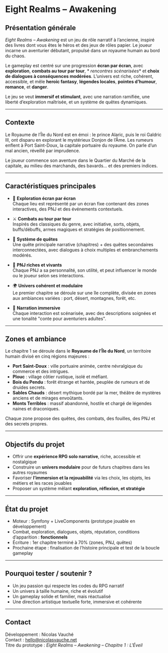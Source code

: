 # Eight Realms – Awakening

## Présentation générale

*Eight Realms – Awakening* est un jeu de rôle narratif à l’ancienne, inspiré des livres dont vous êtes le héros et des
jeux de rôles papier. Le joueur incarne un aventurier débutant, propulsé dans un royaume humain au bord du chaos.

Le gameplay est centré sur une progression **écran par écran**, avec **exploration**, **combats au tour par tour**, *
*rencontres scénarisées** et **choix de dialogues à conséquences modérées**. L’univers est riche, cohérent, accessible,
et mêle **heroic fantasy**, **légendes locales**, **pointes d’humour**, **romance**, et **danger**.

Le jeu se veut **immersif et stimulant**, avec une narration ramifiée, une liberté d’exploration maîtrisée, et un
système de quêtes dynamiques.

---

## Contexte

Le Royaume de l’Île du Nord est en émoi : le prince Alaric, puis le roi Galdric III, ont disparu en explorant le
mystérieux Donjon de l’Âme. Les rumeurs enflent à Port Saint-Doux, la capitale portuaire du royaume. On parle d’un mal
ancien, réveillé par imprudence.

Le joueur commence son aventure dans le Quartier du Marché de la capitale, au milieu des marchands, des bavards… et des
premiers indices.

---

## Caractéristiques principales

- 🧭 **Exploration écran par écran**  
  Chaque lieu est représenté par un écran fixe contenant des zones interactives, des PNJ et des événements contextuels.

- ⚔️ **Combats au tour par tour**  
  Inspirés des classiques du genre, avec initiative, sorts, objets, buffs/débuffs, armes magiques et stratégies de
  positionnement.

- 📜 **Système de quêtes**  
  Une quête principale narrative (chapitres) + des quêtes secondaires interconnectées, avec dialogues à choix multiples
  et embranchements modérés.

- 🧙 **PNJ riches et vivants**  
  Chaque PNJ a sa personnalité, son utilité, et peut influencer le monde ou le joueur selon ses interactions.

- 🌍 **Univers cohérent et modulaire**  
  Le premier chapitre se déroule sur une île complète, divisée en zones aux ambiances variées : port, désert, montagnes,
  forêt, etc.

- 💬 **Narration immersive**  
  Chaque interaction est scénarisée, avec des descriptions soignées et une tonalité "conte pour aventuriers adultes".

---

## Zones et ambiance

Le chapitre 1 se déroule dans le **Royaume de l’Île du Nord**, un territoire humain divisé en cinq régions majeures :

- **Port Saint-Doux** : ville portuaire animée, centre névralgique du commerce et des intrigues.
- **Plouc** : village côtier rustique, isolé et méfiant.
- **Bois du Pendu** : forêt étrange et hantée, peuplée de rumeurs et de druides secrets.
- **Sables Chauds** : désert mythique bordé par la mer, théâtre de mystères anciens et de mirages envoûtants.
- **Monts Terribles** : massif abandonné, hostile et chargé de légendes naines et draconiques.

Chaque zone propose des quêtes, des combats, des fouilles, des PNJ et des secrets propres.

---

## Objectifs du projet

- Offrir une **expérience RPG solo narrative**, riche, accessible et nostalgique
- Construire un **univers modulaire** pour de futurs chapitres dans les autres royaumes
- Favoriser **l’immersion et la rejouabilité** via les choix, les objets, les métiers et les races jouables
- Proposer un système mêlant **exploration, réflexion, et stratégie**

---

## État du projet

- Moteur : Symfony + LiveComponents (prototype jouable en développement)
- Combat, exploration, dialogues, objets, réputation, conditions d’apparition : **fonctionnels**
- Écriture : 1er chapitre terminé à 70% (zones, PNJ, quêtes)
- Prochaine étape : finalisation de l’histoire principale et test de la boucle gameplay

---

## Pourquoi tester / soutenir ?

- Un jeu passion qui respecte les codes du RPG narratif
- Un univers à taille humaine, riche et évolutif
- Un gameplay solide et familier, mais réactualisé
- Une direction artistique textuelle forte, immersive et cohérente

---

## Contact

Développement : Nicolas Vauché  
Contact : hello@nicolasvauche.net  
Titre du prototype : *Eight Realms – Awakening – Chapitre 1 : L'Éveil*
